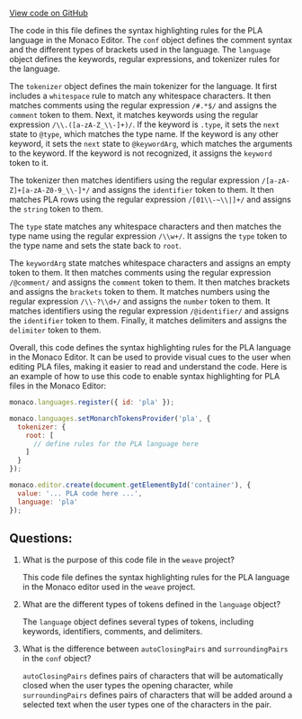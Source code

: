 [View code on GitHub](https://github.com/wandb/weave/weave/frontend/assets/pla.56bf1209.js.map)

The code in this file defines the syntax highlighting rules for the PLA language in the Monaco Editor. The `conf` object defines the comment syntax and the different types of brackets used in the language. The `language` object defines the keywords, regular expressions, and tokenizer rules for the language.

The `tokenizer` object defines the main tokenizer for the language. It first includes a `whitespace` rule to match any whitespace characters. It then matches comments using the regular expression `/#.*$/` and assigns the `comment` token to them. Next, it matches keywords using the regular expression `/\\.([a-zA-Z_\\-]+)/`. If the keyword is `.type`, it sets the `next` state to `@type`, which matches the type name. If the keyword is any other keyword, it sets the `next` state to `@keywordArg`, which matches the arguments to the keyword. If the keyword is not recognized, it assigns the `keyword` token to it.

The tokenizer then matches identifiers using the regular expression `/[a-zA-Z]+[a-zA-Z0-9_\\-]*/` and assigns the `identifier` token to them. It then matches PLA rows using the regular expression `/[01\\-~\\|]+/` and assigns the `string` token to them.

The `type` state matches any whitespace characters and then matches the type name using the regular expression `/\\w+/`. It assigns the `type` token to the type name and sets the state back to `root`.

The `keywordArg` state matches whitespace characters and assigns an empty token to them. It then matches comments using the regular expression `/@comment/` and assigns the `comment` token to them. It then matches brackets and assigns the `brackets` token to them. It matches numbers using the regular expression `/\\-?\\d+/` and assigns the `number` token to them. It matches identifiers using the regular expression `/@identifier/` and assigns the `identifier` token to them. Finally, it matches delimiters and assigns the `delimiter` token to them.

Overall, this code defines the syntax highlighting rules for the PLA language in the Monaco Editor. It can be used to provide visual cues to the user when editing PLA files, making it easier to read and understand the code. Here is an example of how to use this code to enable syntax highlighting for PLA files in the Monaco Editor:

```javascript
monaco.languages.register({ id: 'pla' });

monaco.languages.setMonarchTokensProvider('pla', {
  tokenizer: {
    root: [
      // define rules for the PLA language here
    ]
  }
});

monaco.editor.create(document.getElementById('container'), {
  value: '... PLA code here ...',
  language: 'pla'
});
```
## Questions: 
 1. What is the purpose of this code file in the `weave` project?
    
    This code file defines the syntax highlighting rules for the PLA language in the Monaco editor used in the `weave` project.

2. What are the different types of tokens defined in the `language` object?
    
    The `language` object defines several types of tokens, including keywords, identifiers, comments, and delimiters.

3. What is the difference between `autoClosingPairs` and `surroundingPairs` in the `conf` object?
    
    `autoClosingPairs` defines pairs of characters that will be automatically closed when the user types the opening character, while `surroundingPairs` defines pairs of characters that will be added around a selected text when the user types one of the characters in the pair.